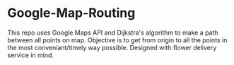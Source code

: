 # Google-Map-Routing
This repo uses Google Maps API and Dijkstra's algorithm to make a path between all points on map. Objective is to get from origin to all the points in the most conveniant/timely way possible. Designed with flower delivery service in mind.
